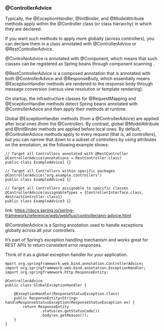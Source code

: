 ### @ControllerAdvice

Typically, the @ExceptionHandler, @InitBinder, and @ModelAttribute methods apply within the @Controller class
(or class hierarchy) in which they are declared.

If you want such methods to apply more globally (across controllers), you can declare them in a class annotated
with @ControllerAdvice or @RestControllerAdvice.

@ControllerAdvice is annotated with @Component, which means that such classes can be registered as Spring beans
through component scanning .

@RestControllerAdvice is a composed annotation that is annotated with both @ControllerAdvice and @ResponseBody,
which essentially means @ExceptionHandler methods are rendered to the response body through message conversion
(versus view resolution or template rendering).

On startup, the infrastructure classes for @RequestMapping and @ExceptionHandler methods detect Spring beans
annotated with @ControllerAdvice and then apply their methods at runtime.

Global @ExceptionHandler methods (from a @ControllerAdvice) are applied after local ones (from the @Controller).
By contrast, global @ModelAttribute and @InitBinder methods are applied before local ones.
By default, @ControllerAdvice methods apply to every request (that is, all controllers),
but you can narrow that down to a subset of controllers by using attributes on the annotation,
as the following example shows:

```
// Target all Controllers annotated with @RestController
@ControllerAdvice(annotations = RestController.class)
public class ExampleAdvice1 {}

// Target all Controllers within specific packages
@ControllerAdvice("org.example.controllers")
public class ExampleAdvice2 {}

// Target all Controllers assignable to specific classes
@ControllerAdvice(assignableTypes = {ControllerInterface.class, AbstractController.class})
public class ExampleAdvice3 {}
```

link: https://docs.spring.io/spring-framework/reference/web/webflux/controller/ann-advice.html

@ControllerAdvice is a Spring annotation used to handle exceptions globally across all your controllers.

It’s part of Spring’s exception handling mechanism and works great for REST APIs to return consistent error responses.

Think of it as a global exception handler for your application.

```
mport org.springframework.web.bind.annotation.ControllerAdvice;
import org.springframework.web.bind.annotation.ExceptionHandler;
import org.springframework.http.ResponseEntity;

@ControllerAdvice
public class GlobalExceptionHandler {

    @ExceptionHandler(ResponseStatusException.class)
    public ResponseEntity<String> handleResponseStatusException(ResponseStatusException ex) {
        return ResponseEntity
                .status(ex.getStatusCode())
                .body(ex.getReason());
    }
}
```